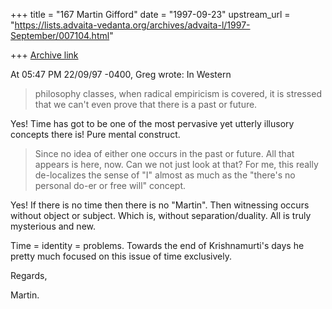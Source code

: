+++
title = "167 Martin Gifford"
date = "1997-09-23"
upstream_url = "https://lists.advaita-vedanta.org/archives/advaita-l/1997-September/007104.html"

+++
[Archive link](https://lists.advaita-vedanta.org/archives/advaita-l/1997-September/007104.html)

At 05:47 PM 22/09/97 -0400, Greg wrote:
In Western
>philosophy classes, when radical empiricism is covered, it is stressed that
>we can't even prove that there is a past or future.

Yes! Time has got to be one of the most pervasive yet utterly illusory
concepts there is! Pure mental construct.

>Since no idea of
>either one occurs in the past or future.  All that appears is here, now.
>Can we not just look at that?  For me, this really de-localizes the sense
>of "I" almost as much as the "there's no personal do-er or free will" concept.

Yes! If there is no time then there is no "Martin". Then witnessing occurs
without object or subject. Which is, without separation/duality. All is
truly mysterious and new.

Time = identity = problems. Towards the end of Krishnamurti's days he pretty
much focused on this issue of time exclusively.

Regards,

Martin.

